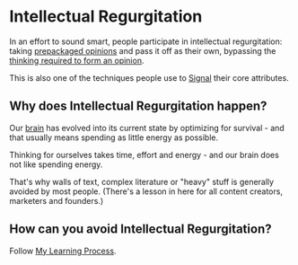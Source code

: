 # Intellectual Regurgitation
In an effort to sound smart, people participate in intellectual regurgitation: taking [prepackaged opinions](prepackaged%20opinions) and pass it off as their own, bypassing the [thinking required to form an opinion](thinking%20required%20to%20form%20an%20opinion). 

This is also one of the techniques people use to [Signal](Signal.md) their core attributes.

## Why does Intellectual Regurgitation happen?
Our [brain](brain) has evolved into its current state by optimizing for survival - and that usually means spending as little energy as possible.

Thinking for ourselves takes time, effort and energy - and our brain does not like spending energy.

That's why walls of text, complex literature or "heavy" stuff is generally avoided by most people. (There's a lesson in here for all content creators, marketers and founders.)

## How can you avoid Intellectual Regurgitation?
Follow [My Learning Process](My%20Learning%20Process.md).